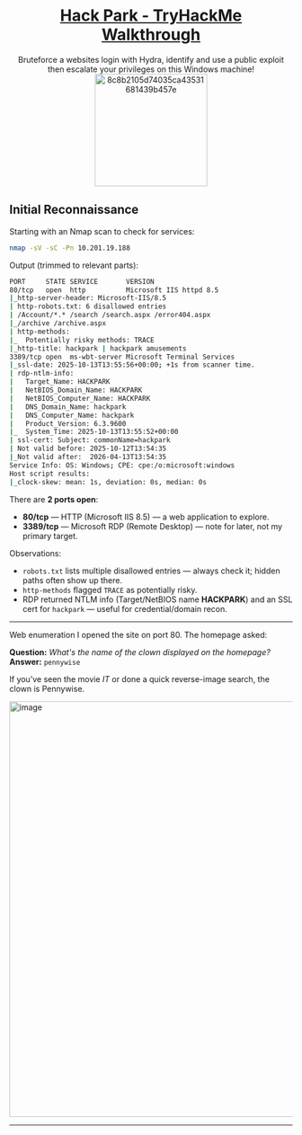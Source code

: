 # <div align="center">[Hack Park - TryHackMe Walkthrough](https://tryhackme.com/room/hackpark)</div>
<div align="center">Bruteforce a websites login with Hydra, identify and use a public exploit then escalate your privileges on this Windows machine!</div>
<div align="center">
  <img width="200" height="200" alt="8c8b2105d74035ca43531681439b457e" src="https://github.com/user-attachments/assets/b307a45b-8d16-4693-9fdf-22170a90a85b" />
</div>

## Initial Reconnaissance
Starting with an Nmap scan to check for services:

```bash
nmap -sV -sC -Pn 10.201.19.188
```

Output (trimmed to relevant parts):

```bash
PORT     STATE SERVICE       VERSION
80/tcp   open  http          Microsoft IIS httpd 8.5
|_http-server-header: Microsoft-IIS/8.5
| http-robots.txt: 6 disallowed entries 
| /Account/*.* /search /search.aspx /error404.aspx 
|_/archive /archive.aspx
| http-methods: 
|_  Potentially risky methods: TRACE
|_http-title: hackpark | hackpark amusements
3389/tcp open  ms-wbt-server Microsoft Terminal Services
|_ssl-date: 2025-10-13T13:55:56+00:00; +1s from scanner time.
| rdp-ntlm-info: 
|   Target_Name: HACKPARK
|   NetBIOS_Domain_Name: HACKPARK
|   NetBIOS_Computer_Name: HACKPARK
|   DNS_Domain_Name: hackpark
|   DNS_Computer_Name: hackpark
|   Product_Version: 6.3.9600
|_  System_Time: 2025-10-13T13:55:52+00:00
| ssl-cert: Subject: commonName=hackpark
| Not valid before: 2025-10-12T13:54:35
|_Not valid after:  2026-04-13T13:54:35
Service Info: OS: Windows; CPE: cpe:/o:microsoft:windows
Host script results:
|_clock-skew: mean: 1s, deviation: 0s, median: 0s
```

There are **2 ports open**:

* **80/tcp** — HTTP (Microsoft IIS 8.5) — a web application to explore.
* **3389/tcp** — Microsoft RDP (Remote Desktop) — note for later, not my primary target.

Observations:

* `robots.txt` lists multiple disallowed entries — always check it; hidden paths often show up there.
* `http-methods` flagged `TRACE` as potentially risky.
* RDP returned NTLM info (Target/NetBIOS name **HACKPARK**) and an SSL cert for `hackpark` — useful for credential/domain recon.

---

Web enumeration
I opened the site on port 80. The homepage asked:

**Question:** *What's the name of the clown displayed on the homepage?*
**Answer:** `pennywise`

If you’ve seen the movie *IT* or done a quick reverse-image search, the clown is Pennywise.

<img width="708" height="740" alt="image" src="https://github.com/user-attachments/assets/ec6ea4a5-24dc-441a-9720-bb1811690fb8" />

---
